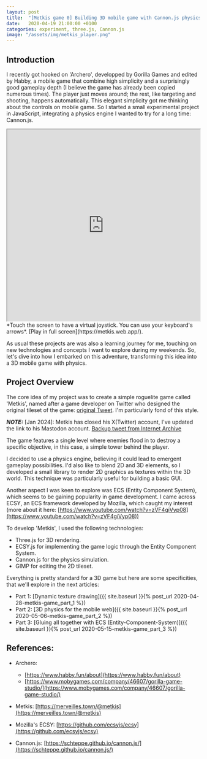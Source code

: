```yaml
---
layout: post
title:  "[Metkis game 0] Building 3D mobile game with Cannon.js physics: an experimental journey!"
date:   2020-04-19 21:00:00 +0100
categories: experiment, three.js, Cannon.js
image: "/assets/img/metkis_player.png"
---
```


## Introduction

I recently got hooked on 'Archero', developped by Gorilla Games and edited by Habby, a mobile game that combine high simplicity and a surprisingly good gameplay depth (I believe the game has already been copied numerous times). The player just moves around; the rest, like targeting and shooting, happens automatically. 
This elegant simplicity got me thinking about the controls on mobile game. So I started a small experimental project in JavaScript, integrating a physics engine I wanted to try for a long time: Cannon.js.


<iframe src="https://metkis.web.app/" width="100%" height="500px"></iframe>
*Touch the screen to have a virtual joystick. You can use your keyboard's arrows*.
[Play in full screen](https://metkis.web.app/).


As usual these projects are was also a learning journey for me, touching on new technologies and concepts I want to explore during my weekends.
So, let's dive into how I embarked on this adventure, transforming this idea into a 3D mobile game with physics.

## Project Overview

The core idea of my project was to create a simple roguelite game called 'Metkis', named after a game developer on Twitter who designed the original tileset of the game: [original Tweet](https://twitter.com/metkis/status/1024058489860186112). I'm particularly fond of this style. 

**_NOTE:_** [Jan 2024]: Metkis has closed his X(Twitter) account, I've updated the link to his Mastodon account. [Backup tweet from Internet Archive](https://web.archive.org/web/20211014180927/https://twitter.com/metkis/status/1024058489860186112)

The game features a single level where enemies flood in to destroy a specific objective, in this case, a simple tower behind the player.

I decided to use a physics engine, believing it could lead to emergent gameplay possibilities. 
I'd also like to blend 2D and 3D elements, so I developed a small library to render 2D graphics as textures within the 3D world.
This technique was particularly useful for building a basic GUI.

Another aspect I was keen to explore was ECS (Entity Component System), which seems to be gaining popularity in game development. 
I came across ECSY, an ECS framework developed by Mozilla, which caught my interest (more about it here: [https://www.youtube.com/watch?v=zVF4giVyp08](https://www.youtube.com/watch?v=zVF4giVyp08))

To develop 'Metkis', I used the following technologies:

- Three.js for 3D rendering.
- ECSY.js for implementing the game logic through the Entity Component System.
- Cannon.js for the physics simulation.
- GIMP for editing the 2D tileset.

Everything is pretty standard for a 3D game but here are some specificities, that we'll explore in the next articles: 

- Part 1: [Dynamic texture drawing]({{ site.baseurl }}{% post_url 2020-04-28-metkis-game_part_1 %})
- Part 2: [3D physics for the mobile web]({{ site.baseurl }}{% post_url 2020-05-06-metkis-game_part_2 %})
- Part 3: [Gluing all together with ECS (Entity-Component-System)]({{ site.baseurl }}{% post_url 2020-05-15-metkis-game_part_3 %})

<!-- GUI and Custom Textures: -->

## References: 

- Archero:
  - [https://www.habby.fun/about](https://www.habby.fun/about)
  - [https://www.mobygames.com/company/46607/gorilla-game-studio/](https://www.mobygames.com/company/46607/gorilla-game-studio/)

- Metkis: [https://merveilles.town/@metkis](https://merveilles.town/@metkis)

- Mozilla's ECSY: [https://github.com/ecsyjs/ecsy](https://github.com/ecsyjs/ecsy)

- Cannon.js: [https://schteppe.github.io/cannon.js/](https://schteppe.github.io/cannon.js/)
